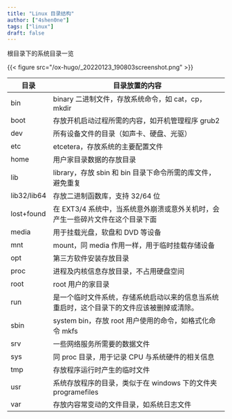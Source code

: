 ```yaml
---
title: "Linux 目录结构"
author: ["4shen0ne"]
tags: ["linux"]
draft: false
---
```


根目录下的系统目录一览

{{< figure src="/ox-hugo/_20220123_190803screenshot.png" >}}

| 目录        | 目录放置的内容                                |
|-----------|----------------------------------------|
| bin         | binary 二进制文件，存放系统命令，如 cat，cp，mkdir |
| boot        | 存放开机启动过程所需的内容，如开机管理程序 grub2 |
| dev         | 所有设备文件的目录（如声卡、硬盘、光驱）      |
| etc         | etcetera，存放系统的主要配置文件              |
| home        | 用户家目录数据的存放目录                      |
| lib         | library，存放 sbin 和 bin 目录下命令所需的库文件，避免重复 |
| lib32/lib64 | 存放二进制函数库，支持 32/64 位               |
| lost+found  | 在 EXT3/4 系统中，当系统意外崩溃或意外关机时，会产生一些碎片文件在这个目录下面 |
| media       | 用于挂载光盘，软盘和 DVD 等设备               |
| mnt         | mount，同 media 作用一样，用于临时挂载存储设备 |
| opt         | 第三方软件安装存放目录                        |
| proc        | 进程及内核信息存放目录，不占用硬盘空间        |
| root        | root 用户的家目录                             |
| run         | 是一个临时文件系统，存储系统启动以来的信息当系统重启时，这个目录下的文件应该被删掉或清除。 |
| sbin        | system bin，存放 root 用户使用的命令，如格式化命令 mkfs |
| srv         | 一些网络服务所需要的数据文件                  |
| sys         | 同 proc 目录，用于记录 CPU 与系统硬件的相关信息 |
| tmp         | 存放程序运行时产生的临时文件                  |
| usr         | 系统存放程序的目录，类似于在 windows 下的文件夹 programefiles |
| var         | 存放内容常变动的文件目录，如系统日志文件      |
